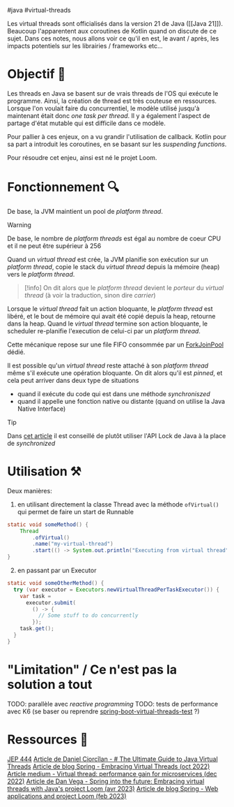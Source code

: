 #java #virtual-threads 

Les virtual threads sont officialisés dans la version 21 de Java ([[Java 21]]). Beaucoup l'apparentent aux coroutines de Kotlin quand on discute de ce sujet.
Dans ces notes, nous allons voir ce qu'il en est, le avant / après, les impacts potentiels sur les librairies / frameworks etc...


# Objectif 🎯

Les threads en Java se basent sur de vrais threads de l'OS qui exécute le programme. Ainsi, la création de thread est très couteuse en ressources. Lorsque l'on voulait faire du concurrentiel, le modèle utilisé jusqu'à maintenant était donc *one task per thread*.
Il y a également l'aspect de partage d'état mutable qui est difficile dans ce modèle.

Pour pallier à ces enjeux, on a vu grandir l'utilisation de callback.
Kotlin pour sa part a introduit les coroutines, en se basant sur les *suspending functions*.

Pour résoudre cet enjeu, ainsi est né le projet Loom.

# Fonctionnement 🔍

De base, la JVM maintient un pool de *platform thread*.

> [!warning]
> De base, le nombre de *platform threads* est égal au nombre de coeur CPU et il ne peut être supérieur à 256

Quand un *virtual thread* est crée, la JVM planifie son exécution sur un *platform thread*, copie le stack du *virtual thread* depuis la mémoire (heap) vers le *platform thread*.

> [!info]
> On dit alors que le *platform thread* devient le *porteur* du *virtual thread* (à voir la traduction, sinon dire *carrier*)

Lorsque le *virtual thread* fait un action bloquante, le *platform thread* est libéré, et le bout de mémoire qui avait été copié depuis la heap, retourne dans la heap.
Quand le *virtual thread* termine son action bloquante, le scheduler re-planifie l'execution de celui-ci par un *platform thread*.

Cette mécanique repose sur une file FIFO consommée par un [ForkJoinPool](https://docs.oracle.com/javase/8/docs/api/java/util/concurrent/ForkJoinPool.html) dédié.

Il est possible qu'un *virtual thread* reste attaché à son *platform thread* même s'il exécute une opération bloquante. On dit alors qu'il est *pinned*, et cela peut arriver dans deux type de situations
- quand il exécute du code qui est dans une méthode *synchroniszed*
- quand il appelle une fonction native ou distante (quand on utilise la Java Native Interface)

> [!tip]
> Dans [cet article](https://blog.rockthejvm.com/ultimate-guide-to-java-virtual-threads/) il est conseillé de plutôt utiliser l'API Lock de Java à la place de *synchronized*



# Utilisation ⚒️

Deux manières:
1. en utilisant directement la classe Thread avec la méthode `ofVirtual()` qui permet de faire un start de Runnable
```java
static void someMethod() {
	Thread
		.ofVirtual()  
		.name("my-virtual-thread")  
		.start(() -> System.out.println("Executing from virtual thread")));
}
```

2. en passant par un Executor
```java
static void someOtherMethod() {
  try (var executor = Executors.newVirtualThreadPerTaskExecutor()) {
    var task =
      executor.submit(
        () -> {
          // Some stuff to do concurrently
        });
    task.get();
  }
}
```

# "Limitation" / Ce n'est pas la solution a tout

TODO: parallèle avec *reactive programming*
TODO: tests de performance avec K6 (se baser ou reprendre [spring-boot-virtual-threads-test](https://github.com/GaetanoPiazzolla/spring-boot-virtual-threads-test) ?)

# Ressources 💎
[JEP 444](https://openjdk.org/jeps/444)
[Article de Daniel Ciorcîlan - # The Ultimate Guide to Java Virtual Threads](https://blog.rockthejvm.com/ultimate-guide-to-java-virtual-threads/)
[Article de blog Spring - Embracing Virtual Threads (oct 2022)](https://spring.io/blog/2022/10/11/embracing-virtual-threads)
[Article medium - Virtual thread: performance gain for microservices (dec 2022)](https://medium.com/naukri-engineering/virtual-thread-performance-gain-for-microservices-760a08f0b8f3)
[Article de Dan Vega - Spring into the future: Embracing virtual threads with Java's project Loom (avr 2023)](https://www.danvega.dev/blog/2023/04/12/virtual-threads-spring/)
[Article de blog Spring - Web applications and project Loom (feb 2023)](https://spring.io/blog/2023/02/27/web-applications-and-project-loom)
